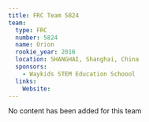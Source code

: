 ```yaml
---
title: FRC Team 5824
team:
  type: FRC
  number: 5824
  name: Orion
  rookie_year: 2016
  location: SHANGHAI, Shanghai, China
  sponsors:
    - Waykids STEM Education Schoool
  links:
    Website: 
---
```

No content has been added for this team
